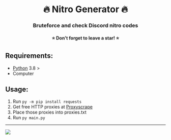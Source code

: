 <h1 align="center">🔥 Nitro Generator 🔥</h1>
<h3 align="center">Bruteforce and check Discord nitro codes</h3>
<h4 align="center">⭐ Don't forget to leave a star! ⭐</h4>

## Requirements:
* [Python](https://www.python.org) 3.8 >
* Computer

## Usage:
1. Run `py -m pip install requests`
2. Get free HTTP proxies at [Proxyscrape](https://proxyscrape.com/free-proxy-list)
3. Place those proxies into proxies.txt
4. Run `py main.py`

---

![](https://discord.tax/P7DvonDVMY.gif?key=YJfWPr0FSjqJnO)
